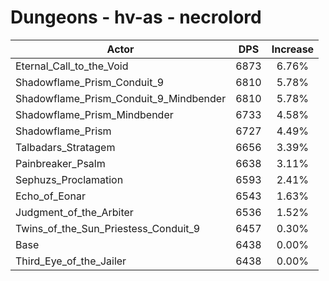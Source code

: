 # Dungeons - hv-as - necrolord
| Actor | DPS | Increase |
|---|:---:|:---:|
|Eternal_Call_to_the_Void|6873|6.76%|
|Shadowflame_Prism_Conduit_9|6810|5.78%|
|Shadowflame_Prism_Conduit_9_Mindbender|6810|5.78%|
|Shadowflame_Prism_Mindbender|6733|4.58%|
|Shadowflame_Prism|6727|4.49%|
|Talbadars_Stratagem|6656|3.39%|
|Painbreaker_Psalm|6638|3.11%|
|Sephuzs_Proclamation|6593|2.41%|
|Echo_of_Eonar|6543|1.63%|
|Judgment_of_the_Arbiter|6536|1.52%|
|Twins_of_the_Sun_Priestess_Conduit_9|6457|0.30%|
|Base|6438|0.00%|
|Third_Eye_of_the_Jailer|6438|0.00%|

